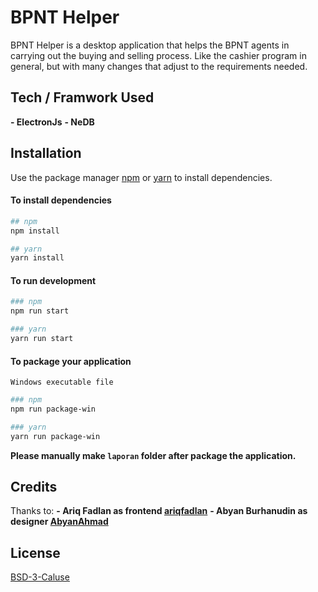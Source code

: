 # BPNT Helper
BPNT Helper is a desktop application that helps the BPNT agents in carrying out the buying and selling process. Like the cashier program in general, but with many changes that adjust to the requirements needed.

## Tech / Framwork Used
**- ElectronJs**
**- NeDB**

## Installation
Use the package manager [npm](https://www.npmjs.com/get-npm) or [yarn](https://classic.yarnpkg.com/en/docs/install) to install dependencies.

#### To install dependencies
```bash
## npm
npm install

## yarn
yarn install
```

#### To run development 
```bash
### npm 
npm run start

### yarn
yarn run start
```

#### To package your application
`Windows executable file`
```bash
### npm
npm run package-win

### yarn
yarn run package-win
```
**Please manually make `laporan` folder after package the application.**

## Credits
Thanks to: 
**- Ariq Fadlan as frontend [ariqfadlan](https://github.com/ariqfadlan)**
**- Abyan Burhanudin as designer [AbyanAhmad](https://github.com/AbyanAhmad)**

## License
[BSD-3-Caluse](https://choosealicense.com/licenses/bsd-3-clause-clear/)
